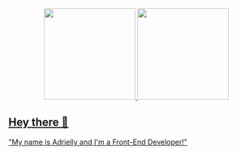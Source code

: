 <!-- <div>
  <a href="https://github.com/adriellyssantos">
  <img height="150em" src="https://github-readme-stats.vercel.app/api?username=adriellyscsantso&show_icons=true&theme=midnight-purple&include_all_commits=true&count_private=true"/>
  <img height="150em" src="https://github-readme-stats.vercel.app/api/top-langs/?username=adriellyscsantos&layout=compact&langs_count=7&theme=midnight-purple"/>
</div>    -->
<div align="center">
  <a href="https://github.com/adriellyscsantos">
  <img height="180em" src="https://github-readme-stats.vercel.app/api?username=adriellyscsantos&show_icons=true&theme=midnight-purple&include_all_commits=true&count_private=true"/>
  <img height="180em" src="https://github-readme-stats.vercel.app/api/top-langs/?username=adriellyscsantos&layout=compact&langs_count=7&theme=midnight-purple"/>
</div>
  
## Hey there 👋

"My name is Adrielly and I'm a Front-End Developer!"

